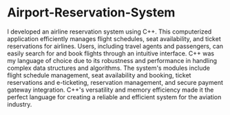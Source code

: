 # Airport-Reservation-System

I developed an airline reservation system using C++. This computerized application efficiently manages flight schedules, seat availability, and ticket reservations for airlines. Users, including travel agents and passengers, can easily search for and book flights through an intuitive interface. C++ was my language of choice due to its robustness and performance in handling complex data structures and algorithms. The system's modules include flight schedule management, seat availability and booking, ticket reservations and e-ticketing, reservation management, and secure payment gateway integration. C++'s versatility and memory efficiency made it the perfect language for creating a reliable and efficient system for the aviation industry.
